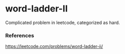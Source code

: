 # word-ladder-II
Complicated problem in leetcode, categorized as hard.

### References

https://leetcode.com/problems/word-ladder-ii/

